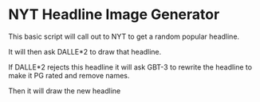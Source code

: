 # NYT Headline Image Generator

This basic script will call out to NYT to get a random popular headline.

It will then ask DALLE*2 to draw that headline.

If DALLE*2 rejects this headline it will ask GBT-3 to rewrite the headline to make it PG rated and remove names. 

Then it will draw the new headline